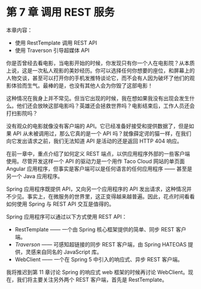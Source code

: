 # 第 7 章 调用 REST 服务

本章内容：

- 使用 RestTemplate 调用 REST API
- 使用 Traverson 引导超媒体 API

你是否曾经去看电影，当电影开始的时候，你发现只有你一个人在电影院？从本质上说，这是一次私人观影的美妙经历。你可以选择任何你想要的座位，和屏幕上的人物交谈，甚至可以打开你的手机发推特谈论它，而不会有人因为破坏了他们的观影体验而生气。最棒的是，也没有其他人会为你毁了这部电影！

这种情况在我身上并不常见。但当它出现的时候，我在想如果我没有出现会发生什么。他们还会放映这部电影吗？英雄还会拯救世界吗？电影结束后，工作人员还会打扫影院吗？

没有观众的电影就像没有客户端的 API。它已经准备好接受和提供数据了，但是如果 API 从未被调用过，那么它真的是一个 API 吗？就像薛定谔的猫一样，在我们向它发出请求之前，我们无法知道 API 是活动的还是返回 HTTP 404 响应。

在前一章中，重点介绍了如何定义 REST 端点，以供应用程序外部的一些客户端使用。尽管开发这样一个 API 的驱动力是一个用作 Taco Cloud 网站的单页面 Angular 应用程序，但事实是客户端可以是任何语言的任何应用程序 —— 甚至是另一个 Java 应用程序。

Spring 应用程序既提供 API，又向另一个应用程序的 API 发出请求，这种情况并不少见。事实上，在微服务的世界里，这正变得越来越普遍。因此，花点时间看看如何使用 Spring 与 REST API 交互是值得的。

Spring 应用程序可以通过以下方式使用 REST API：

- RestTemplate —— 一个由 Spring 核心框架提供的简单、同步 REST 客户端。
- *Traverson* —— 可感知超链接的同步 REST 客户端，由 Spring HATEOAS 提供，灵感来自同名的 JavaScript 库。
- WebClient —— 一个在 Spring 5 中引入的响应式、异步 REST 客户端。

我将推迟到第 11 章讨论 Spring 的响应式 web 框架的时候再讨论 WebClient。现在，我们将主要关注另外两个 REST 客户端，首先是 RestTemplate。